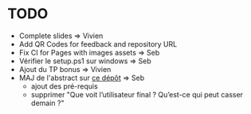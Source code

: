 # TODO

- Complete slides => Vivien
- Add QR Codes for feedback and repository URL
- Fix CI for Pages with images assets => Seb
- Vérifier le setup.ps1 sur windows => Seb
- Ajout du TP bonus => Vivien
- MAJ de l'abstract sur [ce dépôt](https://github.com/GDG-Nantes/Devfest2025/blob/main/data/sessions/2h_chrono_pour_traquer_tout_ce_qui_bouge_dans_ton_backend_avec_opentelemetry.yml) => Seb
  - ajout des pré-requis
  - supprimer "Que voit l’utilisateur final ? Qu’est-ce qui peut casser demain ?"
